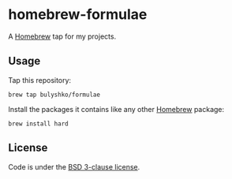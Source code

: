 # homebrew-formulae

A [Homebrew][brew] tap for my projects.

## Usage

Tap this repository:

    brew tap bulyshko/formulae

Install the packages it contains like any other [Homebrew][brew] package:

    brew install hard

## License

Code is under the [BSD 3-clause license][license].

[brew]:http://brew.sh
[license]:https://raw.github.com/bulyshko/homebrew-formulae/master/LICENSE
